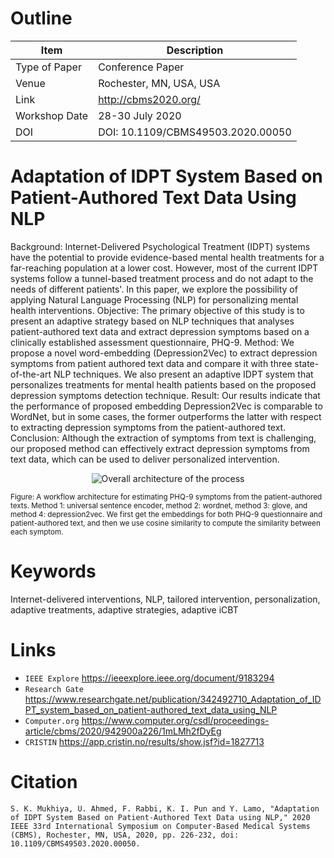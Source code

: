 # Outline

| Item           | Description                                     |
| -------------- | ----------------------------------------------- |
| Type of Paper  | Conference Paper                                |
| Venue          | Rochester, MN, USA, USA                         |
| Link           | http://cbms2020.org/                            |
| Workshop Date  | 28-30 July 2020                                 |
| DOI            | DOI: 10.1109/CBMS49503.2020.00050               |

# Adaptation of IDPT System Based on Patient-Authored Text Data Using NLP

Background: Internet-Delivered Psychological Treatment (IDPT) systems have the potential to provide evidence-based mental health treatments for a far-reaching population at a lower cost. However, most of the current IDPT systems follow a tunnel-based treatment process and do not adapt to the needs of different patients'. In this paper, we explore the possibility of applying Natural Language Processing (NLP) for personalizing mental health interventions. Objective: The primary objective of this study is to present an adaptive strategy based on NLP techniques that analyses patient-authored text data and extract depression symptoms based on a clinically established assessment questionnaire, PHQ-9. Method: We propose a novel word-embedding (Depression2Vec) to extract depression symptoms from patient authored text data and compare it with three state-of-the-art NLP techniques. We also present an adaptive IDPT system that personalizes treatments for mental health patients based on the proposed depression symptoms detection technique. Result: Our results indicate that the performance of proposed embedding Depression2Vec is comparable to WordNet, but in some cases, the former outperforms the latter with respect to extracting depression symptoms from the patient-authored text. Conclusion: Although the extraction of symptoms from text is challenging, our proposed method can effectively extract depression symptoms from text data, which can be used to deliver personalized intervention.

<p align="center">
 <img src="https://ieeexplore.ieee.org/mediastore_new/IEEE/content/media/9169740/9182790/9183294/942900a226-fig-1-source-large.gif" alt="Overall architecture of the process" />

 <sup style="font-style: italics;">Figure: A workflow architecture for estimating PHQ-9 symptoms from the patient-authored texts. Method 1: universal sentence encoder, method 2: wordnet, method 3: glove, and method 4: depression2vec. We first get the embeddings for both PHQ-9 questionnaire and patient-authored text, and then we use cosine similarity to compute the similarity between each symptom.</sup>
</p>

# Keywords

Internet-delivered interventions, NLP, tailored intervention, personalization, adaptive treatments, adaptive strategies, adaptive iCBT

# Links

- `IEEE Explore` https://ieeexplore.ieee.org/document/9183294
- `Research Gate` https://www.researchgate.net/publication/342492710_Adaptation_of_IDPT_system_based_on_patient-authored_text_data_using_NLP
- `Computer.org` https://www.computer.org/csdl/proceedings-article/cbms/2020/942900a226/1mLMh2fDyEg
- `CRISTIN` https://app.cristin.no/results/show.jsf?id=1827713

# Citation
```
S. K. Mukhiya, U. Ahmed, F. Rabbi, K. I. Pun and Y. Lamo, "Adaptation of IDPT System Based on Patient-Authored Text Data using NLP," 2020 IEEE 33rd International Symposium on Computer-Based Medical Systems (CBMS), Rochester, MN, USA, 2020, pp. 226-232, doi: 10.1109/CBMS49503.2020.00050.
```
